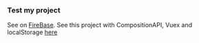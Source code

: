 ### Test my project
See on [FireBase](https://vue3-firebase-testing.firebaseapp.com/).
See this project with CompositionAPI, Vuex and localStorage [here](https://github.com/RAprogramm/vue3-freelance/tree/main)

